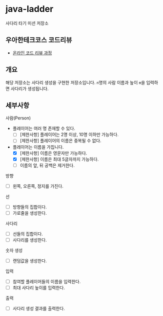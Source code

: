 # java-ladder

사다리 타기 미션 저장소

## 우아한테크코스 코드리뷰

- [온라인 코드 리뷰 과정](https://github.com/woowacourse/woowacourse-docs/blob/master/maincourse/README.md)

## 개요

해당 저장소는 사다리 생성을 구현한 저장소입니다. `n`명의 사람 이름과 높이 `m`을 입력하면 사다리가 생성됩니다.

## 세부사항

사람(Person)

- 플레이어는 여러 명 존재할 수 있다.
    - [ ] [제한사항] 플레이어는 2명 이상, 10명 이하만 가능하다.
    - [ ] [제한사항] 플레이어의 이름은 중복될 수 없다.
- 플레이어는 이름을 가집니다.
    - [x] [제한사항] 이름은 영문자만 가능하다.
    - [x] [제한사항] 이름은 최대 5글자까지 가능하다.
    - [ ] 이름의 앞, 뒤 공백은 제거한다.

방향

- [ ] 왼쪽, 오른쪽, 정지를 가진다.

선

- [ ] 방향들의 집합이다.
- [ ] 가로줄을 생성한다.

사다리

- [ ] 선들의 집합이다.
- [ ] 사다리를 생성한다.

숫자 생성

- [ ] 랜덤값을 생성한다.

입력

- [ ] 참여할 플레이어들의 이름을 입력한다.
- [ ] 최대 사다리 높이를 입력한다. 

출력

- [ ] 사다리 생성 결과를 출력한다.
